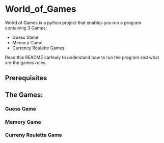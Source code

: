 # World_of_Games
Wolrd of Games is a python project that enables you run a program containing 3 Games:
- Guess Game
- Memory Game
- Currency Roulette Games

Read this README carfeuly to understand how to run the program and what are the games rules.

## Prerequisites


## The Games:

### Guess Game


### Memory Game


### Curreny Roulette Game
